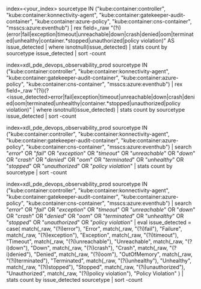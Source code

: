 index=<your_index> sourcetype IN ("kube:container:controller", "kube:container:konnectivity-agent", "kube:container:gatekeeper-audit-container", "kube:container:azure-policy", "kube:container:cns-container", "msscs:azure:eventhub")
| rex field=_raw "(?i)(error|fail|exception|timeout|unreachable|down|crash|denied|oom|terminated|unhealthy|container.*stopped|unauthorized|policy violation)" AS issue_detected
| where isnotnull(issue_detected)
| stats count by sourcetype issue_detected
| sort -count

index=xdl_pde_devops_observability_prod sourcetype IN ("kube:container:controller", "kube:container:konnectivity-agent", "kube:container:gatekeeper-audit-container", "kube:container:azure-policy", "kube:container:cns-container", "msscs:azure:eventhub")
| rex field=_raw "(?i)(?<issue_detected>error|fail|exception|timeout|unreachable|down|crash|denied|oom|terminated|unhealthy|container.*stopped|unauthorized|policy violation)"
| where isnotnull(issue_detected)
| stats count by sourcetype issue_detected
| sort -count

index=xdl_pde_devops_observability_prod sourcetype IN ("kube:container:controller", "kube:container:konnectivity-agent", "kube:container:gatekeeper-audit-container", "kube:container:azure-policy", "kube:container:cns-container", "msscs:azure:eventhub")
| search "*error*" OR "*fail*" OR "*exception*" OR "*timeout*" OR "*unreachable*" OR "*down*" OR "*crash*" OR "*denied*" OR "*oom*" OR "*terminated*" OR "*unhealthy*" OR "*stopped*" OR "*unauthorized*" OR "*policy violation*"
| stats count by sourcetype
| sort -count

index=xdl_pde_devops_observability_prod sourcetype IN ("kube:container:controller", "kube:container:konnectivity-agent", "kube:container:gatekeeper-audit-container", "kube:container:azure-policy", "kube:container:cns-container", "msscs:azure:eventhub")
| search "*error*" OR "*fail*" OR "*exception*" OR "*timeout*" OR "*unreachable*" OR "*down*" OR "*crash*" OR "*denied*" OR "*oom*" OR "*terminated*" OR "*unhealthy*" OR "*stopped*" OR "*unauthorized*" OR "*policy violation*"
| eval issue_detected = 
    case(
        match(_raw, "(?i)error"), "Error",
        match(_raw, "(?i)fail"), "Failure",
        match(_raw, "(?i)exception"), "Exception",
        match(_raw, "(?i)timeout"), "Timeout",
        match(_raw, "(?i)unreachable"), "Unreachable",
        match(_raw, "(?i)down"), "Down",
        match(_raw, "(?i)crash"), "Crash",
        match(_raw, "(?i)denied"), "Denied",
        match(_raw, "(?i)oom"), "OutOfMemory",
        match(_raw, "(?i)terminated"), "Terminated",
        match(_raw, "(?i)unhealthy"), "Unhealthy",
        match(_raw, "(?i)stopped"), "Stopped",
        match(_raw, "(?i)unauthorized"), "Unauthorized",
        match(_raw, "(?i)policy violation"), "Policy Violation"
    )
| stats count by issue_detected sourcetype
| sort -count


